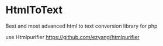 HtmlToText
==========

Best and most advanced html to text conversion library for php

use Htmlpurifier https://github.com/ezyang/htmlpurifier

